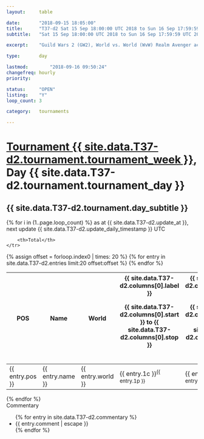 ```yaml
---
layout: 	table

date: 		"2018-09-15 18:05:00"
title: 		"T37-d2 Sat 15 Sep 18:00:00 UTC 2018 to Sun 16 Sep 17:59:59 UTC 2018"
subtitle: 	"Sat 15 Sep 18:00:00 UTC 2018 to Sun 16 Sep 17:59:59 UTC 2018"

excerpt:    "Guild Wars 2 (GW2), World vs. World (WvW) Realm Avenger achivement Tournament. \"Every Kill Counts\""

type:       day

lastmod: 		"2018-09-16 09:50:24"
changefreq: hourly
priority:   

status:     "OPEN"
listing:    "Y"
loop_count: 3

category: 	tournaments

---
```

<div class="table_header">
    <h1><a href="{{ site.data.T37-d2.tournament.week_url }}">Tournament {{ site.data.T37-d2.tournament.tournament_week }}</a>, Day {{ site.data.T37-d2.tournament.tournament_day }}</h1>
    <h2>{{ site.data.T37-d2.tournament.day_subtitle }}</h2> 
</div>

{% for i in (1..page.loop_count) %}
<span class="table_nextupdate">as at {{ site.data.T37-d2.update_at }}, next update {{ site.data.T37-d2.update_daily_timestamp }} UTC</span> 
<table class="day_table">
  <colgroup>
    <col style="width:18px">
    <col style="width:55px">
    <col style="width:55px">
    <col style="width:12px">
    <col style="width:12px">
    <col style="width:12px">
    <col style="width:12px">
    <col style="width:12px">
    <col style="width:12px">
    <col style="width:12px">
    <col style="width:12px">
    <col style="width:12px">
    <col style="width:12px">
    <col style="width:12px">
    <col style="width:12px">
    <col style="width:12px">
    <col style="width:12px">
    <col style="width:12px">
    <col style="width:12px">
    <col style="width:12px">
    <col style="width:12px">
    <col style="width:12px">
    <col style="width:12px">
    <col style="width:12px">
    <col style="width:12px">
    <col style="width:12px">
    <col style="width:12px">
    <col style="width:18px">
  </colgroup>  
  <thead>
    <tr>
        <th>POS</th>
        <th class="AlignLeft">Name</th>
        <th class="AlignLeft">World</th>

<th><div class="label">{{ site.data.T37-d2.columns[0].label }}<p class="onhover">{{ site.data.T37-d2.columns[0].start }} to {{ site.data.T37-d2.columns[0].stop }}</p></div>​</th>
<th><div class="label">{{ site.data.T37-d2.columns[1].label }}<p class="onhover">{{ site.data.T37-d2.columns[1].start }} to {{ site.data.T37-d2.columns[1].stop }}</p></div>​</th>
<th><div class="label">{{ site.data.T37-d2.columns[2].label }}<p class="onhover">{{ site.data.T37-d2.columns[2].start }} to {{ site.data.T37-d2.columns[2].stop }}</p></div>​</th>
<th><div class="label">{{ site.data.T37-d2.columns[3].label }}<p class="onhover">{{ site.data.T37-d2.columns[3].start }} to {{ site.data.T37-d2.columns[3].stop }}</p></div>​</th>
<th><div class="label">{{ site.data.T37-d2.columns[4].label }}<p class="onhover">{{ site.data.T37-d2.columns[4].start }} to {{ site.data.T37-d2.columns[4].stop }}</p></div>​</th>
<th><div class="label">{{ site.data.T37-d2.columns[5].label }}<p class="onhover">{{ site.data.T37-d2.columns[5].start }} to {{ site.data.T37-d2.columns[5].stop }}</p></div>​</th>
<th><div class="label">{{ site.data.T37-d2.columns[6].label }}<p class="onhover">{{ site.data.T37-d2.columns[6].start }} to {{ site.data.T37-d2.columns[6].stop }}</p></div>​</th>
<th><div class="label">{{ site.data.T37-d2.columns[7].label }}<p class="onhover">{{ site.data.T37-d2.columns[7].start }} to {{ site.data.T37-d2.columns[7].stop }}</p></div>​</th>
<th><div class="label">{{ site.data.T37-d2.columns[8].label }}<p class="onhover">{{ site.data.T37-d2.columns[8].start }} to {{ site.data.T37-d2.columns[8].stop }}</p></div>​</th>
<th><div class="label">{{ site.data.T37-d2.columns[9].label }}<p class="onhover">{{ site.data.T37-d2.columns[9].start }} to {{ site.data.T37-d2.columns[9].stop }}</p></div>​</th>
<th><div class="label">{{ site.data.T37-d2.columns[10].label }}<p class="onhover">{{ site.data.T37-d2.columns[10].start }} to {{ site.data.T37-d2.columns[10].stop }}</p></div>​</th>

<th><div class="label">{{ site.data.T37-d2.columns[11].label }}<p class="onhover">{{ site.data.T37-d2.columns[11].start }} to {{ site.data.T37-d2.columns[11].stop }}</p></div>​</th>
<th><div class="label">{{ site.data.T37-d2.columns[12].label }}<p class="onhover">{{ site.data.T37-d2.columns[12].start }} to {{ site.data.T37-d2.columns[12].stop }}</p></div>​</th>
<th><div class="label">{{ site.data.T37-d2.columns[13].label }}<p class="onhover">{{ site.data.T37-d2.columns[13].start }} to {{ site.data.T37-d2.columns[13].stop }}</p></div>​</th>
<th><div class="label">{{ site.data.T37-d2.columns[14].label }}<p class="onhover">{{ site.data.T37-d2.columns[14].start }} to {{ site.data.T37-d2.columns[14].stop }}</p></div>​</th>
<th><div class="label">{{ site.data.T37-d2.columns[15].label }}<p class="onhover">{{ site.data.T37-d2.columns[15].start }} to {{ site.data.T37-d2.columns[15].stop }}</p></div>​</th>
<th><div class="label">{{ site.data.T37-d2.columns[16].label }}<p class="onhover">{{ site.data.T37-d2.columns[16].start }} to {{ site.data.T37-d2.columns[16].stop }}</p></div>​</th>
<th><div class="label">{{ site.data.T37-d2.columns[17].label }}<p class="onhover">{{ site.data.T37-d2.columns[17].start }} to {{ site.data.T37-d2.columns[17].stop }}</p></div>​</th>
<th><div class="label">{{ site.data.T37-d2.columns[18].label }}<p class="onhover">{{ site.data.T37-d2.columns[18].start }} to {{ site.data.T37-d2.columns[18].stop }}</p></div>​</th>
<th><div class="label">{{ site.data.T37-d2.columns[19].label }}<p class="onhover">{{ site.data.T37-d2.columns[19].start }} to {{ site.data.T37-d2.columns[19].stop }}</p></div>​</th>
<th><div class="label">{{ site.data.T37-d2.columns[20].label }}<p class="onhover">{{ site.data.T37-d2.columns[20].start }} to {{ site.data.T37-d2.columns[20].stop }}</p></div>​</th>

<th><div class="label">{{ site.data.T37-d2.columns[21].label }}<p class="onhover">{{ site.data.T37-d2.columns[21].start }} to {{ site.data.T37-d2.columns[21].stop }}</p></div>​</th>
<th><div class="label">{{ site.data.T37-d2.columns[22].label }}<p class="onhover">{{ site.data.T37-d2.columns[22].start }} to {{ site.data.T37-d2.columns[22].stop }}</p></div>​</th>
<th><div class="label">{{ site.data.T37-d2.columns[23].label }}<p class="onhover">{{ site.data.T37-d2.columns[23].start }} to {{ site.data.T37-d2.columns[23].stop }}</p></div>​</th>

        <th>Total</th>
    </tr>
  </thead>
  {% assign offset = forloop.index0 | times: 20 %}
<tbody>
{% for entry in site.data.T37-d2.entries limit:20 offset:offset %}
  <tr>
    <td class="pl{{ entry.pos }}">{{ entry.pos }}</td>
    <td class="AlignLeft">{{ entry.name }}</td>
    <td class="AlignLeft">{{ entry.world }}</td>
    <td class="pl{{ entry.1p }}">{{ entry.1c }}<sup>{{ entry.1p }}</sup></td>
    <td class="pl{{ entry.2p }}">{{ entry.2c }}<sup>{{ entry.2p }}</sup></td>
    <td class="pl{{ entry.3p }}">{{ entry.3c }}<sup>{{ entry.3p }}</sup></td>
    <td class="pl{{ entry.4p }}">{{ entry.4c }}<sup>{{ entry.4p }}</sup></td>
    <td class="pl{{ entry.5p }}">{{ entry.5c }}<sup>{{ entry.5p }}</sup></td>
    <td class="pl{{ entry.6p }}">{{ entry.6c }}<sup>{{ entry.6p }}</sup></td>
    <td class="pl{{ entry.7p }}">{{ entry.7c }}<sup>{{ entry.7p }}</sup></td>
    <td class="pl{{ entry.8p }}">{{ entry.8c }}<sup>{{ entry.8p }}</sup></td>
    <td class="pl{{ entry.9p }}">{{ entry.9c }}<sup>{{ entry.9p }}</sup></td>
    <td class="pl{{ entry.10p }}">{{ entry.10c }}<sup>{{ entry.10p }}</sup></td>
    <td class="pl{{ entry.11p }}">{{ entry.11c }}<sup>{{ entry.11p }}</sup></td>
    <td class="pl{{ entry.12p }}">{{ entry.12c }}<sup>{{ entry.12p }}</sup></td>
    <td class="pl{{ entry.13p }}">{{ entry.13c }}<sup>{{ entry.13p }}</sup></td>
    <td class="pl{{ entry.14p }}">{{ entry.14c }}<sup>{{ entry.14p }}</sup></td>
    <td class="pl{{ entry.15p }}">{{ entry.15c }}<sup>{{ entry.15p }}</sup></td>
    <td class="pl{{ entry.16p }}">{{ entry.16c }}<sup>{{ entry.16p }}</sup></td>
    <td class="pl{{ entry.17p }}">{{ entry.17c }}<sup>{{ entry.17p }}</sup></td>
    <td class="pl{{ entry.18p }}">{{ entry.18c }}<sup>{{ entry.18p }}</sup></td>
    <td class="pl{{ entry.19p }}">{{ entry.19c }}<sup>{{ entry.19p }}</sup></td>
    <td class="pl{{ entry.20p }}">{{ entry.20c }}<sup>{{ entry.20p }}</sup></td>
    <td class="pl{{ entry.21p }}">{{ entry.21c }}<sup>{{ entry.21p }}</sup></td>
    <td class="pl{{ entry.22p }}">{{ entry.22c }}<sup>{{ entry.22p }}</sup></td>
    <td class="pl{{ entry.23p }}">{{ entry.23c }}<sup>{{ entry.23p }}</sup></td>
    <td class="pl{{ entry.24p }}">{{ entry.24c }}<sup>{{ entry.24p }}</sup></td>
    <td>{{ entry.total }}</td>
  </tr>
{% endfor %}  
</tbody>
</table>
<div class="leaderboard"></div>
{% endfor %}

<div class="commentary">
  <span class="commentary_title">Commentary</span>
  <ul>
    {% for entry in site.data.T37-d2.commentary %}
    <li class="commentary_list">{{ entry.comment | escape }}</li>
    {% endfor %}
  </ul>
</div>



